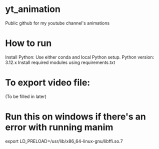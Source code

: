# yt_animation
Public github for my youtube channel's animations

# How to run
Install Python: Use either conda and local Python setup. Python version: 3.12.x
Install required modules using requirements.txt

# To export video file:
(To be filled in later)

# Run this on windows if there's an error with running manim
export LD_PRELOAD=/usr/lib/x86_64-linux-gnu/libffi.so.7